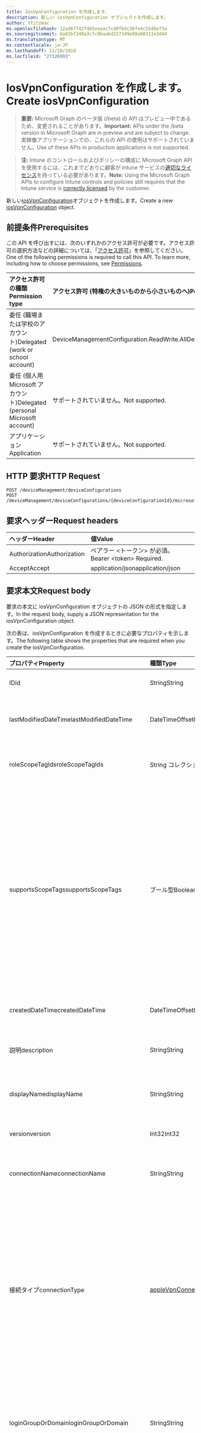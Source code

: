 ```yaml
---
title: IosVpnConfiguration を作成します。
description: 新しい iosVpnConfiguration オブジェクトを作成します。
author: tfitzmac
ms.openlocfilehash: 12ad6f742f465eeaac7cd0f6dc36fe4c5548e73a
ms.sourcegitcommit: 6a82bf240a3cfc0baabd227349e08a08311e3d44
ms.translationtype: MT
ms.contentlocale: ja-JP
ms.lasthandoff: 12/18/2018
ms.locfileid: "27326993"
---
```

# <a name="create-iosvpnconfiguration"></a><span data-ttu-id="87ee8-103">IosVpnConfiguration を作成します。</span><span class="sxs-lookup"><span data-stu-id="87ee8-103">Create iosVpnConfiguration</span></span>

> <span data-ttu-id="87ee8-104">**重要:** Microsoft Graph のベータ版 (/beta) の API はプレビュー中であるため、変更されることがあります。</span><span class="sxs-lookup"><span data-stu-id="87ee8-104">**Important:** APIs under the /beta version in Microsoft Graph are in preview and are subject to change.</span></span> <span data-ttu-id="87ee8-105">実稼働アプリケーションでの、これらの API の使用はサポートされていません。</span><span class="sxs-lookup"><span data-stu-id="87ee8-105">Use of these APIs in production applications is not supported.</span></span>

> <span data-ttu-id="87ee8-106">**注:** Intune のコントロールおよびポリシーの構成に Microsoft Graph API を使用するには、これまでどおりに顧客が Intune サービスの[適切なライセンス](https://go.microsoft.com/fwlink/?linkid=839381)を持っている必要があります。</span><span class="sxs-lookup"><span data-stu-id="87ee8-106">**Note:** Using the Microsoft Graph APIs to configure Intune controls and policies still requires that the Intune service is [correctly licensed](https://go.microsoft.com/fwlink/?linkid=839381) by the customer.</span></span>

<span data-ttu-id="87ee8-107">新しい[iosVpnConfiguration](../resources/intune-deviceconfig-iosvpnconfiguration.md)オブジェクトを作成します。</span><span class="sxs-lookup"><span data-stu-id="87ee8-107">Create a new [iosVpnConfiguration](../resources/intune-deviceconfig-iosvpnconfiguration.md) object.</span></span>
## <a name="prerequisites"></a><span data-ttu-id="87ee8-108">前提条件</span><span class="sxs-lookup"><span data-stu-id="87ee8-108">Prerequisites</span></span>
<span data-ttu-id="87ee8-p102">この API を呼び出すには、次のいずれかのアクセス許可が必要です。アクセス許可の選択方法などの詳細については、「[アクセス許可](/graph/permissions-reference)」を参照してください。</span><span class="sxs-lookup"><span data-stu-id="87ee8-p102">One of the following permissions is required to call this API. To learn more, including how to choose permissions, see [Permissions](/graph/permissions-reference).</span></span>

|<span data-ttu-id="87ee8-111">アクセス許可の種類</span><span class="sxs-lookup"><span data-stu-id="87ee8-111">Permission type</span></span>|<span data-ttu-id="87ee8-112">アクセス許可 (特権の大きいものから小さいものへ)</span><span class="sxs-lookup"><span data-stu-id="87ee8-112">Permissions (from most to least privileged)</span></span>|
|:---|:---|
|<span data-ttu-id="87ee8-113">委任 (職場または学校のアカウント)</span><span class="sxs-lookup"><span data-stu-id="87ee8-113">Delegated (work or school account)</span></span>|<span data-ttu-id="87ee8-114">DeviceManagementConfiguration.ReadWrite.All</span><span class="sxs-lookup"><span data-stu-id="87ee8-114">DeviceManagementConfiguration.ReadWrite.All</span></span>|
|<span data-ttu-id="87ee8-115">委任 (個人用 Microsoft アカウント)</span><span class="sxs-lookup"><span data-stu-id="87ee8-115">Delegated (personal Microsoft account)</span></span>|<span data-ttu-id="87ee8-116">サポートされていません。</span><span class="sxs-lookup"><span data-stu-id="87ee8-116">Not supported.</span></span>|
|<span data-ttu-id="87ee8-117">アプリケーション</span><span class="sxs-lookup"><span data-stu-id="87ee8-117">Application</span></span>|<span data-ttu-id="87ee8-118">サポートされていません。</span><span class="sxs-lookup"><span data-stu-id="87ee8-118">Not supported.</span></span>|

## <a name="http-request"></a><span data-ttu-id="87ee8-119">HTTP 要求</span><span class="sxs-lookup"><span data-stu-id="87ee8-119">HTTP Request</span></span>
<!-- {
  "blockType": "ignored"
}
-->
``` http
POST /deviceManagement/deviceConfigurations
POST /deviceManagement/deviceConfigurations/{deviceConfigurationId}/microsoft.graph.windowsDomainJoinConfiguration/networkAccessConfigurations
```

## <a name="request-headers"></a><span data-ttu-id="87ee8-120">要求ヘッダー</span><span class="sxs-lookup"><span data-stu-id="87ee8-120">Request headers</span></span>
|<span data-ttu-id="87ee8-121">ヘッダー</span><span class="sxs-lookup"><span data-stu-id="87ee8-121">Header</span></span>|<span data-ttu-id="87ee8-122">値</span><span class="sxs-lookup"><span data-stu-id="87ee8-122">Value</span></span>|
|:---|:---|
|<span data-ttu-id="87ee8-123">Authorization</span><span class="sxs-lookup"><span data-stu-id="87ee8-123">Authorization</span></span>|<span data-ttu-id="87ee8-124">ベアラー &lt;トークン&gt; が必須。</span><span class="sxs-lookup"><span data-stu-id="87ee8-124">Bearer &lt;token&gt; Required.</span></span>|
|<span data-ttu-id="87ee8-125">Accept</span><span class="sxs-lookup"><span data-stu-id="87ee8-125">Accept</span></span>|<span data-ttu-id="87ee8-126">application/json</span><span class="sxs-lookup"><span data-stu-id="87ee8-126">application/json</span></span>|

## <a name="request-body"></a><span data-ttu-id="87ee8-127">要求本文</span><span class="sxs-lookup"><span data-stu-id="87ee8-127">Request body</span></span>
<span data-ttu-id="87ee8-128">要求の本文に iosVpnConfiguration オブジェクトの JSON の形式を指定します。</span><span class="sxs-lookup"><span data-stu-id="87ee8-128">In the request body, supply a JSON representation for the iosVpnConfiguration object.</span></span>

<span data-ttu-id="87ee8-129">次の表は、iosVpnConfiguration を作成するときに必要なプロパティを示します。</span><span class="sxs-lookup"><span data-stu-id="87ee8-129">The following table shows the properties that are required when you create the iosVpnConfiguration.</span></span>

|<span data-ttu-id="87ee8-130">プロパティ</span><span class="sxs-lookup"><span data-stu-id="87ee8-130">Property</span></span>|<span data-ttu-id="87ee8-131">種類</span><span class="sxs-lookup"><span data-stu-id="87ee8-131">Type</span></span>|<span data-ttu-id="87ee8-132">説明</span><span class="sxs-lookup"><span data-stu-id="87ee8-132">Description</span></span>|
|:---|:---|:---|
|<span data-ttu-id="87ee8-133">ID</span><span class="sxs-lookup"><span data-stu-id="87ee8-133">id</span></span>|<span data-ttu-id="87ee8-134">String</span><span class="sxs-lookup"><span data-stu-id="87ee8-134">String</span></span>|<span data-ttu-id="87ee8-135">エンティティのキー。</span><span class="sxs-lookup"><span data-stu-id="87ee8-135">Key of the entity.</span></span> <span data-ttu-id="87ee8-136">[deviceConfiguration](../resources/intune-deviceconfig-deviceconfiguration.md) から継承します</span><span class="sxs-lookup"><span data-stu-id="87ee8-136">Inherited from [deviceConfiguration](../resources/intune-deviceconfig-deviceconfiguration.md)</span></span>|
|<span data-ttu-id="87ee8-137">lastModifiedDateTime</span><span class="sxs-lookup"><span data-stu-id="87ee8-137">lastModifiedDateTime</span></span>|<span data-ttu-id="87ee8-138">DateTimeOffset</span><span class="sxs-lookup"><span data-stu-id="87ee8-138">DateTimeOffset</span></span>|<span data-ttu-id="87ee8-139">オブジェクトが最後に変更された DateTime。</span><span class="sxs-lookup"><span data-stu-id="87ee8-139">DateTime the object was last modified.</span></span> <span data-ttu-id="87ee8-140">[deviceConfiguration](../resources/intune-deviceconfig-deviceconfiguration.md) から継承します</span><span class="sxs-lookup"><span data-stu-id="87ee8-140">Inherited from [deviceConfiguration](../resources/intune-deviceconfig-deviceconfiguration.md)</span></span>|
|<span data-ttu-id="87ee8-141">roleScopeTagIds</span><span class="sxs-lookup"><span data-stu-id="87ee8-141">roleScopeTagIds</span></span>|<span data-ttu-id="87ee8-142">String コレクション</span><span class="sxs-lookup"><span data-stu-id="87ee8-142">String collection</span></span>|<span data-ttu-id="87ee8-143">このエンティティ インスタンスのスコープのタグのリストです。</span><span class="sxs-lookup"><span data-stu-id="87ee8-143">List of Scope Tags for this Entity instance.</span></span> <span data-ttu-id="87ee8-144">[deviceConfiguration](../resources/intune-deviceconfig-deviceconfiguration.md) から継承します</span><span class="sxs-lookup"><span data-stu-id="87ee8-144">Inherited from [deviceConfiguration](../resources/intune-deviceconfig-deviceconfiguration.md)</span></span>|
|<span data-ttu-id="87ee8-145">supportsScopeTags</span><span class="sxs-lookup"><span data-stu-id="87ee8-145">supportsScopeTags</span></span>|<span data-ttu-id="87ee8-146">ブール型</span><span class="sxs-lookup"><span data-stu-id="87ee8-146">Boolean</span></span>|<span data-ttu-id="87ee8-147">デバイスの構成を基になるスコープのタグの割り当てをサポートしているかどうかを示します。</span><span class="sxs-lookup"><span data-stu-id="87ee8-147">Indicates whether or not the underlying Device Configuration supports the assignment of scope tags.</span></span> <span data-ttu-id="87ee8-148">この値が false であり、エンティティをスコープ指定されたユーザーには表示されませんがある場合、ScopeTags プロパティに割り当てることは許可されていません。</span><span class="sxs-lookup"><span data-stu-id="87ee8-148">Assigning to the ScopeTags property is not allowed when this value is false and entities will not be visible to scoped users.</span></span> <span data-ttu-id="87ee8-149">これは、Silverlight で作成されたレガシ ポリシーに対して発生し、削除して、Azure ポータル内のポリシーを再作成することで解決できます。</span><span class="sxs-lookup"><span data-stu-id="87ee8-149">This occurs for Legacy policies created in Silverlight and can be resolved by deleting and recreating the policy in the Azure Portal.</span></span> <span data-ttu-id="87ee8-150">このプロパティは読み取りのみ可能です。</span><span class="sxs-lookup"><span data-stu-id="87ee8-150">This property is read-only.</span></span> <span data-ttu-id="87ee8-151">[deviceConfiguration](../resources/intune-deviceconfig-deviceconfiguration.md) から継承します</span><span class="sxs-lookup"><span data-stu-id="87ee8-151">Inherited from [deviceConfiguration](../resources/intune-deviceconfig-deviceconfiguration.md)</span></span>|
|<span data-ttu-id="87ee8-152">createdDateTime</span><span class="sxs-lookup"><span data-stu-id="87ee8-152">createdDateTime</span></span>|<span data-ttu-id="87ee8-153">DateTimeOffset</span><span class="sxs-lookup"><span data-stu-id="87ee8-153">DateTimeOffset</span></span>|<span data-ttu-id="87ee8-154">オブジェクトが作成された DateTime。</span><span class="sxs-lookup"><span data-stu-id="87ee8-154">DateTime the object was created.</span></span> <span data-ttu-id="87ee8-155">[deviceConfiguration](../resources/intune-deviceconfig-deviceconfiguration.md) から継承します</span><span class="sxs-lookup"><span data-stu-id="87ee8-155">Inherited from [deviceConfiguration](../resources/intune-deviceconfig-deviceconfiguration.md)</span></span>|
|<span data-ttu-id="87ee8-156">説明</span><span class="sxs-lookup"><span data-stu-id="87ee8-156">description</span></span>|<span data-ttu-id="87ee8-157">String</span><span class="sxs-lookup"><span data-stu-id="87ee8-157">String</span></span>|<span data-ttu-id="87ee8-158">デバイス構成について管理者が提供した説明。</span><span class="sxs-lookup"><span data-stu-id="87ee8-158">Admin provided description of the Device Configuration.</span></span> <span data-ttu-id="87ee8-159">[deviceConfiguration](../resources/intune-deviceconfig-deviceconfiguration.md) から継承します</span><span class="sxs-lookup"><span data-stu-id="87ee8-159">Inherited from [deviceConfiguration](../resources/intune-deviceconfig-deviceconfiguration.md)</span></span>|
|<span data-ttu-id="87ee8-160">displayName</span><span class="sxs-lookup"><span data-stu-id="87ee8-160">displayName</span></span>|<span data-ttu-id="87ee8-161">String</span><span class="sxs-lookup"><span data-stu-id="87ee8-161">String</span></span>|<span data-ttu-id="87ee8-162">デバイス構成について管理者が指定した名前。</span><span class="sxs-lookup"><span data-stu-id="87ee8-162">Admin provided name of the device configuration.</span></span> <span data-ttu-id="87ee8-163">[deviceConfiguration](../resources/intune-deviceconfig-deviceconfiguration.md) から継承します</span><span class="sxs-lookup"><span data-stu-id="87ee8-163">Inherited from [deviceConfiguration](../resources/intune-deviceconfig-deviceconfiguration.md)</span></span>|
|<span data-ttu-id="87ee8-164">version</span><span class="sxs-lookup"><span data-stu-id="87ee8-164">version</span></span>|<span data-ttu-id="87ee8-165">Int32</span><span class="sxs-lookup"><span data-stu-id="87ee8-165">Int32</span></span>|<span data-ttu-id="87ee8-166">デバイス構成のバージョン。</span><span class="sxs-lookup"><span data-stu-id="87ee8-166">Version of the device configuration.</span></span> <span data-ttu-id="87ee8-167">[deviceConfiguration](../resources/intune-deviceconfig-deviceconfiguration.md) から継承します</span><span class="sxs-lookup"><span data-stu-id="87ee8-167">Inherited from [deviceConfiguration](../resources/intune-deviceconfig-deviceconfiguration.md)</span></span>|
|<span data-ttu-id="87ee8-168">connectionName</span><span class="sxs-lookup"><span data-stu-id="87ee8-168">connectionName</span></span>|<span data-ttu-id="87ee8-169">String</span><span class="sxs-lookup"><span data-stu-id="87ee8-169">String</span></span>|<span data-ttu-id="87ee8-170">接続名がユーザーに表示されます。</span><span class="sxs-lookup"><span data-stu-id="87ee8-170">Connection name displayed to the user.</span></span> <span data-ttu-id="87ee8-171">[AppleVpnConfiguration](../resources/intune-deviceconfig-applevpnconfiguration.md)から継承されました。</span><span class="sxs-lookup"><span data-stu-id="87ee8-171">Inherited from [appleVpnConfiguration](../resources/intune-deviceconfig-applevpnconfiguration.md)</span></span>|
|<span data-ttu-id="87ee8-172">接続タイプ</span><span class="sxs-lookup"><span data-stu-id="87ee8-172">connectionType</span></span>|[<span data-ttu-id="87ee8-173">appleVpnConnectionType</span><span class="sxs-lookup"><span data-stu-id="87ee8-173">appleVpnConnectionType</span></span>](../resources/intune-deviceconfig-applevpnconnectiontype.md)|<span data-ttu-id="87ee8-174">接続の種類です。</span><span class="sxs-lookup"><span data-stu-id="87ee8-174">Connection type.</span></span> <span data-ttu-id="87ee8-175">[AppleVpnConfiguration](../resources/intune-deviceconfig-applevpnconfiguration.md)から継承されます。</span><span class="sxs-lookup"><span data-stu-id="87ee8-175">Inherited from [appleVpnConfiguration](../resources/intune-deviceconfig-applevpnconfiguration.md).</span></span> <span data-ttu-id="87ee8-176">使用可能な値: `ciscoAnyConnect`、 `pulseSecure`、 `f5EdgeClient`、 `dellSonicWallMobileConnect`、 `checkPointCapsuleVpn`、 `customVpn`、 `ciscoIPSec`、 `citrix`、 `ciscoAnyConnectV2`、 `paloAltoGlobalProtect`、 `zscalerPrivateAccess`、 `f5Access2018`、 `citrixSso`、 `paloAltoGlobalProtectV2`。</span><span class="sxs-lookup"><span data-stu-id="87ee8-176">Possible values are: `ciscoAnyConnect`, `pulseSecure`, `f5EdgeClient`, `dellSonicWallMobileConnect`, `checkPointCapsuleVpn`, `customVpn`, `ciscoIPSec`, `citrix`, `ciscoAnyConnectV2`, `paloAltoGlobalProtect`, `zscalerPrivateAccess`, `f5Access2018`, `citrixSso`, `paloAltoGlobalProtectV2`.</span></span>|
|<span data-ttu-id="87ee8-177">loginGroupOrDomain</span><span class="sxs-lookup"><span data-stu-id="87ee8-177">loginGroupOrDomain</span></span>|<span data-ttu-id="87ee8-178">String</span><span class="sxs-lookup"><span data-stu-id="87ee8-178">String</span></span>|<span data-ttu-id="87ee8-179">ログイン グループまたは Dell SonicWALL のモバイル接続する接続の種類が設定されている場合はドメインです。</span><span class="sxs-lookup"><span data-stu-id="87ee8-179">Login group or domain when connection type is set to Dell SonicWALL Mobile Connection.</span></span> <span data-ttu-id="87ee8-180">[AppleVpnConfiguration](../resources/intune-deviceconfig-applevpnconfiguration.md)から継承されました。</span><span class="sxs-lookup"><span data-stu-id="87ee8-180">Inherited from [appleVpnConfiguration](../resources/intune-deviceconfig-applevpnconfiguration.md)</span></span>|
|<span data-ttu-id="87ee8-181">role</span><span class="sxs-lookup"><span data-stu-id="87ee8-181">role</span></span>|<span data-ttu-id="87ee8-182">String</span><span class="sxs-lookup"><span data-stu-id="87ee8-182">String</span></span>|<span data-ttu-id="87ee8-183">パルスをセキュリティで保護する接続の種類が設定されている場合の役割です。</span><span class="sxs-lookup"><span data-stu-id="87ee8-183">Role when connection type is set to Pulse Secure.</span></span> <span data-ttu-id="87ee8-184">[AppleVpnConfiguration](../resources/intune-deviceconfig-applevpnconfiguration.md)から継承されました。</span><span class="sxs-lookup"><span data-stu-id="87ee8-184">Inherited from [appleVpnConfiguration](../resources/intune-deviceconfig-applevpnconfiguration.md)</span></span>|
|<span data-ttu-id="87ee8-185">領域</span><span class="sxs-lookup"><span data-stu-id="87ee8-185">realm</span></span>|<span data-ttu-id="87ee8-186">String</span><span class="sxs-lookup"><span data-stu-id="87ee8-186">String</span></span>|<span data-ttu-id="87ee8-187">領域のパルスをセキュリティで保護する接続の種類が設定されている場合です。</span><span class="sxs-lookup"><span data-stu-id="87ee8-187">Realm when connection type is set to Pulse Secure.</span></span> <span data-ttu-id="87ee8-188">[AppleVpnConfiguration](../resources/intune-deviceconfig-applevpnconfiguration.md)から継承されました。</span><span class="sxs-lookup"><span data-stu-id="87ee8-188">Inherited from [appleVpnConfiguration](../resources/intune-deviceconfig-applevpnconfiguration.md)</span></span>|
|<span data-ttu-id="87ee8-189">サーバー</span><span class="sxs-lookup"><span data-stu-id="87ee8-189">server</span></span>|[<span data-ttu-id="87ee8-190">vpnServer</span><span class="sxs-lookup"><span data-stu-id="87ee8-190">vpnServer</span></span>](../resources/intune-deviceconfig-vpnserver.md)|<span data-ttu-id="87ee8-191">ネットワーク上の VPN サーバーです。</span><span class="sxs-lookup"><span data-stu-id="87ee8-191">VPN Server on the network.</span></span> <span data-ttu-id="87ee8-192">エンド ・ ユーザーがこのネットワークの場所にアクセスできることを確認します。</span><span class="sxs-lookup"><span data-stu-id="87ee8-192">Make sure end users can access this network location.</span></span> <span data-ttu-id="87ee8-193">[AppleVpnConfiguration](../resources/intune-deviceconfig-applevpnconfiguration.md)から継承されました。</span><span class="sxs-lookup"><span data-stu-id="87ee8-193">Inherited from [appleVpnConfiguration](../resources/intune-deviceconfig-applevpnconfiguration.md)</span></span>|
|<span data-ttu-id="87ee8-194">識別子</span><span class="sxs-lookup"><span data-stu-id="87ee8-194">identifier</span></span>|<span data-ttu-id="87ee8-195">String</span><span class="sxs-lookup"><span data-stu-id="87ee8-195">String</span></span>|<span data-ttu-id="87ee8-196">カスタム VPN への接続の種類が設定されている場合に、VPN ベンダーによって提供される識別子です。</span><span class="sxs-lookup"><span data-stu-id="87ee8-196">Identifier provided by VPN vendor when connection type is set to Custom VPN.</span></span> <span data-ttu-id="87ee8-197">例: Cisco AnyConnect は[appleVpnConfiguration](../resources/intune-deviceconfig-applevpnconfiguration.md)からのフォーム com.cisco.anyconnect.applevpn.plugin 継承の識別子を使用して</span><span class="sxs-lookup"><span data-stu-id="87ee8-197">For example: Cisco AnyConnect uses an identifier of the form com.cisco.anyconnect.applevpn.plugin Inherited from [appleVpnConfiguration](../resources/intune-deviceconfig-applevpnconfiguration.md)</span></span>|
|<span data-ttu-id="87ee8-198">customData</span><span class="sxs-lookup"><span data-stu-id="87ee8-198">customData</span></span>|<span data-ttu-id="87ee8-199">[keyValue](../resources/intune-deviceconfig-keyvalue.md)コレクション</span><span class="sxs-lookup"><span data-stu-id="87ee8-199">[keyValue](../resources/intune-deviceconfig-keyvalue.md) collection</span></span>|<span data-ttu-id="87ee8-200">カスタム VPN への接続の種類が設定されている場合のカスタム データ。</span><span class="sxs-lookup"><span data-stu-id="87ee8-200">Custom data when connection type is set to Custom VPN.</span></span> <span data-ttu-id="87ee8-201">VPN ソリューションで使用可能なのですが、Intune でサポートされていない機能を有効にするのにには、このフィールドを使用します。</span><span class="sxs-lookup"><span data-stu-id="87ee8-201">Use this field to enable functionality not supported by Intune, but available in your VPN solution.</span></span> <span data-ttu-id="87ee8-202">これらのキーと値のペアを追加する方法については、VPN のベンダーに問い合わせてください。</span><span class="sxs-lookup"><span data-stu-id="87ee8-202">Contact your VPN vendor to learn how to add these key/value pairs.</span></span> <span data-ttu-id="87ee8-203">このコレクションには、最大 25 の要素を含めることができます。</span><span class="sxs-lookup"><span data-stu-id="87ee8-203">This collection can contain a maximum of 25 elements.</span></span> <span data-ttu-id="87ee8-204">[AppleVpnConfiguration](../resources/intune-deviceconfig-applevpnconfiguration.md)から継承されました。</span><span class="sxs-lookup"><span data-stu-id="87ee8-204">Inherited from [appleVpnConfiguration](../resources/intune-deviceconfig-applevpnconfiguration.md)</span></span>|
|<span data-ttu-id="87ee8-205">customKeyValueData</span><span class="sxs-lookup"><span data-stu-id="87ee8-205">customKeyValueData</span></span>|<span data-ttu-id="87ee8-206">[keyValuePair](../resources/intune-shared-keyvaluepair.md) コレクション</span><span class="sxs-lookup"><span data-stu-id="87ee8-206">[keyValuePair](../resources/intune-shared-keyvaluepair.md) collection</span></span>|<span data-ttu-id="87ee8-207">カスタム VPN への接続の種類が設定されている場合のカスタム データ。</span><span class="sxs-lookup"><span data-stu-id="87ee8-207">Custom data when connection type is set to Custom VPN.</span></span> <span data-ttu-id="87ee8-208">VPN ソリューションで使用可能なのですが、Intune でサポートされていない機能を有効にするのにには、このフィールドを使用します。</span><span class="sxs-lookup"><span data-stu-id="87ee8-208">Use this field to enable functionality not supported by Intune, but available in your VPN solution.</span></span> <span data-ttu-id="87ee8-209">これらのキーと値のペアを追加する方法については、VPN のベンダーに問い合わせてください。</span><span class="sxs-lookup"><span data-stu-id="87ee8-209">Contact your VPN vendor to learn how to add these key/value pairs.</span></span> <span data-ttu-id="87ee8-210">このコレクションには、最大 25 の要素を含めることができます。</span><span class="sxs-lookup"><span data-stu-id="87ee8-210">This collection can contain a maximum of 25 elements.</span></span> <span data-ttu-id="87ee8-211">[AppleVpnConfiguration](../resources/intune-deviceconfig-applevpnconfiguration.md)から継承されました。</span><span class="sxs-lookup"><span data-stu-id="87ee8-211">Inherited from [appleVpnConfiguration](../resources/intune-deviceconfig-applevpnconfiguration.md)</span></span>|
|<span data-ttu-id="87ee8-212">enableSplitTunneling</span><span class="sxs-lookup"><span data-stu-id="87ee8-212">enableSplitTunneling</span></span>|<span data-ttu-id="87ee8-213">ブール型</span><span class="sxs-lookup"><span data-stu-id="87ee8-213">Boolean</span></span>|<span data-ttu-id="87ee8-214">VPN 経由のすべてのネットワーク トラフィックを送信します。</span><span class="sxs-lookup"><span data-stu-id="87ee8-214">Send all network traffic through VPN.</span></span> <span data-ttu-id="87ee8-215">[AppleVpnConfiguration](../resources/intune-deviceconfig-applevpnconfiguration.md)から継承されました。</span><span class="sxs-lookup"><span data-stu-id="87ee8-215">Inherited from [appleVpnConfiguration](../resources/intune-deviceconfig-applevpnconfiguration.md)</span></span>|
|<span data-ttu-id="87ee8-216">authenticationMethod</span><span class="sxs-lookup"><span data-stu-id="87ee8-216">authenticationMethod</span></span>|[<span data-ttu-id="87ee8-217">vpnAuthenticationMethod</span><span class="sxs-lookup"><span data-stu-id="87ee8-217">vpnAuthenticationMethod</span></span>](../resources/intune-deviceconfig-vpnauthenticationmethod.md)|<span data-ttu-id="87ee8-218">この VPN 接続の認証方法です。</span><span class="sxs-lookup"><span data-stu-id="87ee8-218">Authentication method for this VPN connection.</span></span> <span data-ttu-id="87ee8-219">[AppleVpnConfiguration](../resources/intune-deviceconfig-applevpnconfiguration.md)から継承されます。</span><span class="sxs-lookup"><span data-stu-id="87ee8-219">Inherited from [appleVpnConfiguration](../resources/intune-deviceconfig-applevpnconfiguration.md).</span></span> <span data-ttu-id="87ee8-220">使用可能な値は、`certificate`、`usernameAndPassword` です。</span><span class="sxs-lookup"><span data-stu-id="87ee8-220">Possible values are: `certificate`, `usernameAndPassword`.</span></span>|
|<span data-ttu-id="87ee8-221">enablePerApp</span><span class="sxs-lookup"><span data-stu-id="87ee8-221">enablePerApp</span></span>|<span data-ttu-id="87ee8-222">ブール型</span><span class="sxs-lookup"><span data-stu-id="87ee8-222">Boolean</span></span>|<span data-ttu-id="87ee8-223">これを true に設定する可能性がある後でエンド ・ ユーザーの iOS デバイスでは、この VPN 接続を開始するアプリケーションに関連付けられているアプリケーションごとの VPN のペイロードを作成します。</span><span class="sxs-lookup"><span data-stu-id="87ee8-223">Setting this to true creates Per-App VPN payload which can later be associated with Apps that can trigger this VPN conneciton on the end user's iOS device.</span></span> <span data-ttu-id="87ee8-224">[AppleVpnConfiguration](../resources/intune-deviceconfig-applevpnconfiguration.md)から継承されました。</span><span class="sxs-lookup"><span data-stu-id="87ee8-224">Inherited from [appleVpnConfiguration](../resources/intune-deviceconfig-applevpnconfiguration.md)</span></span>|
|<span data-ttu-id="87ee8-225">safariDomains</span><span class="sxs-lookup"><span data-stu-id="87ee8-225">safariDomains</span></span>|<span data-ttu-id="87ee8-226">String コレクション</span><span class="sxs-lookup"><span data-stu-id="87ee8-226">String collection</span></span>|<span data-ttu-id="87ee8-227">Safari のドメインごとのアプリケーション設定には、この VPN を有効にするとします。</span><span class="sxs-lookup"><span data-stu-id="87ee8-227">Safari domains when this VPN per App setting is enabled.</span></span> <span data-ttu-id="87ee8-228">この VPN に関連付けられているアプリケーションだけでなくは、Safari のドメインは、ここでもできるようになりますこの VPN 接続をトリガーを指定します。</span><span class="sxs-lookup"><span data-stu-id="87ee8-228">In addition to the apps associated with this VPN, Safari domains specified here will also be able to trigger this VPN connection.</span></span> <span data-ttu-id="87ee8-229">[AppleVpnConfiguration](../resources/intune-deviceconfig-applevpnconfiguration.md)から継承されました。</span><span class="sxs-lookup"><span data-stu-id="87ee8-229">Inherited from [appleVpnConfiguration](../resources/intune-deviceconfig-applevpnconfiguration.md)</span></span>|
|<span data-ttu-id="87ee8-230">onDemandRules</span><span class="sxs-lookup"><span data-stu-id="87ee8-230">onDemandRules</span></span>|<span data-ttu-id="87ee8-231">[vpnOnDemandRule](../resources/intune-deviceconfig-vpnondemandrule.md)コレクション</span><span class="sxs-lookup"><span data-stu-id="87ee8-231">[vpnOnDemandRule](../resources/intune-deviceconfig-vpnondemandrule.md) collection</span></span>|<span data-ttu-id="87ee8-232">オン ・ デマンドでのルール。</span><span class="sxs-lookup"><span data-stu-id="87ee8-232">On-Demand Rules.</span></span> <span data-ttu-id="87ee8-233">このコレクションには、最大で 500 個の要素を含めることができます。</span><span class="sxs-lookup"><span data-stu-id="87ee8-233">This collection can contain a maximum of 500 elements.</span></span> <span data-ttu-id="87ee8-234">[AppleVpnConfiguration](../resources/intune-deviceconfig-applevpnconfiguration.md)から継承されました。</span><span class="sxs-lookup"><span data-stu-id="87ee8-234">Inherited from [appleVpnConfiguration](../resources/intune-deviceconfig-applevpnconfiguration.md)</span></span>|
|<span data-ttu-id="87ee8-235">proxyServer</span><span class="sxs-lookup"><span data-stu-id="87ee8-235">proxyServer</span></span>|[<span data-ttu-id="87ee8-236">vpnProxyServer</span><span class="sxs-lookup"><span data-stu-id="87ee8-236">vpnProxyServer</span></span>](../resources/intune-deviceconfig-vpnproxyserver.md)|<span data-ttu-id="87ee8-237">プロキシ サーバーです。</span><span class="sxs-lookup"><span data-stu-id="87ee8-237">Proxy Server.</span></span> <span data-ttu-id="87ee8-238">[AppleVpnConfiguration](../resources/intune-deviceconfig-applevpnconfiguration.md)から継承されました。</span><span class="sxs-lookup"><span data-stu-id="87ee8-238">Inherited from [appleVpnConfiguration](../resources/intune-deviceconfig-applevpnconfiguration.md)</span></span>|
|<span data-ttu-id="87ee8-239">optInToDeviceIdSharing</span><span class="sxs-lookup"><span data-stu-id="87ee8-239">optInToDeviceIdSharing</span></span>|<span data-ttu-id="87ee8-240">ブール型</span><span class="sxs-lookup"><span data-stu-id="87ee8-240">Boolean</span></span>|<span data-ttu-id="87ee8-241">オプトインのネットワーク アクセス コントロールの検証中にサードパーティ製の vpn クライアントを使用するためにデバイスの Id を共有します。</span><span class="sxs-lookup"><span data-stu-id="87ee8-241">Opt-In to sharing the device's Id to third-party vpn clients for use during network access control validation.</span></span> <span data-ttu-id="87ee8-242">[AppleVpnConfiguration](../resources/intune-deviceconfig-applevpnconfiguration.md)から継承されました。</span><span class="sxs-lookup"><span data-stu-id="87ee8-242">Inherited from [appleVpnConfiguration](../resources/intune-deviceconfig-applevpnconfiguration.md)</span></span>|
|<span data-ttu-id="87ee8-243">プロバイダーの種類</span><span class="sxs-lookup"><span data-stu-id="87ee8-243">providerType</span></span>|[<span data-ttu-id="87ee8-244">vpnProviderType</span><span class="sxs-lookup"><span data-stu-id="87ee8-244">vpnProviderType</span></span>](../resources/intune-deviceconfig-vpnprovidertype.md)|<span data-ttu-id="87ee8-245">アプリケーションごとの vpn プロバイダーの種類。</span><span class="sxs-lookup"><span data-stu-id="87ee8-245">Provider type for per-app VPN.</span></span> <span data-ttu-id="87ee8-246">可能な値は、`notConfigured`、`appProxy`、`packetTunnel` です。</span><span class="sxs-lookup"><span data-stu-id="87ee8-246">Possible values are: `notConfigured`, `appProxy`, `packetTunnel`.</span></span>|
|<span data-ttu-id="87ee8-247">userDomain</span><span class="sxs-lookup"><span data-stu-id="87ee8-247">userDomain</span></span>|<span data-ttu-id="87ee8-248">String</span><span class="sxs-lookup"><span data-stu-id="87ee8-248">String</span></span>|<span data-ttu-id="87ee8-249">Zscaler のみです。</span><span class="sxs-lookup"><span data-stu-id="87ee8-249">Zscaler only.</span></span> <span data-ttu-id="87ee8-250">Zscaler アプリケーションで、[ログイン] フィールドに事前に静的なドメインを入力します。</span><span class="sxs-lookup"><span data-stu-id="87ee8-250">Enter a static domain to pre-populate the login field with in the Zscaler app.</span></span> <span data-ttu-id="87ee8-251">場合はこれが空のまま、Azure Active Directory ドメインのユーザーの代わりに使用されます。</span><span class="sxs-lookup"><span data-stu-id="87ee8-251">If this is left empty, the user's Azure Active Directory domain will be used instead.</span></span>|
|<span data-ttu-id="87ee8-252">strictEnforcement</span><span class="sxs-lookup"><span data-stu-id="87ee8-252">strictEnforcement</span></span>|<span data-ttu-id="87ee8-253">ブール型</span><span class="sxs-lookup"><span data-stu-id="87ee8-253">Boolean</span></span>|<span data-ttu-id="87ee8-254">Zscaler のみです。</span><span class="sxs-lookup"><span data-stu-id="87ee8-254">Zscaler only.</span></span> <span data-ttu-id="87ee8-255">ネットワーク トラフィックをブロック、ユーザーがサインインするまで Zscaler アプリケーションにします。</span><span class="sxs-lookup"><span data-stu-id="87ee8-255">Blocks network traffic until the user signs into Zscaler app.</span></span> <span data-ttu-id="87ee8-256">"True"トラフィックがブロックされていることを意味します。</span><span class="sxs-lookup"><span data-stu-id="87ee8-256">"True" means traffic is blocked.</span></span>|
|<span data-ttu-id="87ee8-257">cloudName</span><span class="sxs-lookup"><span data-stu-id="87ee8-257">cloudName</span></span>|<span data-ttu-id="87ee8-258">String</span><span class="sxs-lookup"><span data-stu-id="87ee8-258">String</span></span>|<span data-ttu-id="87ee8-259">Zscaler のみです。</span><span class="sxs-lookup"><span data-stu-id="87ee8-259">Zscaler only.</span></span> <span data-ttu-id="87ee8-260">ユーザーに割り当てられている Zscaler 雲です。</span><span class="sxs-lookup"><span data-stu-id="87ee8-260">Zscaler cloud which the user is assigned to.</span></span>|
|<span data-ttu-id="87ee8-261">excludeList</span><span class="sxs-lookup"><span data-stu-id="87ee8-261">excludeList</span></span>|<span data-ttu-id="87ee8-262">String コレクション</span><span class="sxs-lookup"><span data-stu-id="87ee8-262">String collection</span></span>|<span data-ttu-id="87ee8-263">Zscaler のみです。</span><span class="sxs-lookup"><span data-stu-id="87ee8-263">Zscaler only.</span></span> <span data-ttu-id="87ee8-264">Zscaler クラウド経由で送信されない、ネットワーク アドレスの一覧です。</span><span class="sxs-lookup"><span data-stu-id="87ee8-264">List of network addresses which are not sent through the Zscaler cloud.</span></span>|



## <a name="response"></a><span data-ttu-id="87ee8-265">応答</span><span class="sxs-lookup"><span data-stu-id="87ee8-265">Response</span></span>
<span data-ttu-id="87ee8-266">かどうかは成功すると、このメソッドが返されます、`201 Created`応答コードおよび応答の本文に[iosVpnConfiguration](../resources/intune-deviceconfig-iosvpnconfiguration.md)オブジェクトです。</span><span class="sxs-lookup"><span data-stu-id="87ee8-266">If successful, this method returns a `201 Created` response code and a [iosVpnConfiguration](../resources/intune-deviceconfig-iosvpnconfiguration.md) object in the response body.</span></span>

## <a name="example"></a><span data-ttu-id="87ee8-267">例</span><span class="sxs-lookup"><span data-stu-id="87ee8-267">Example</span></span>
### <a name="request"></a><span data-ttu-id="87ee8-268">要求</span><span class="sxs-lookup"><span data-stu-id="87ee8-268">Request</span></span>
<span data-ttu-id="87ee8-269">以下は、要求の例です。</span><span class="sxs-lookup"><span data-stu-id="87ee8-269">Here is an example of the request.</span></span>
``` http
POST https://graph.microsoft.com/beta/deviceManagement/deviceConfigurations
Content-type: application/json
Content-length: 2106

{
  "@odata.type": "#microsoft.graph.iosVpnConfiguration",
  "lastModifiedDateTime": "2017-01-01T00:00:35.1329464-08:00",
  "roleScopeTagIds": [
    "Role Scope Tag Ids value"
  ],
  "supportsScopeTags": true,
  "description": "Description value",
  "displayName": "Display Name value",
  "version": 7,
  "connectionName": "Connection Name value",
  "connectionType": "pulseSecure",
  "loginGroupOrDomain": "Login Group Or Domain value",
  "role": "Role value",
  "realm": "Realm value",
  "server": {
    "@odata.type": "microsoft.graph.vpnServer",
    "description": "Description value",
    "address": "Address value",
    "isDefaultServer": true
  },
  "identifier": "Identifier value",
  "customData": [
    {
      "@odata.type": "microsoft.graph.keyValue",
      "key": "Key value",
      "value": "Value value"
    }
  ],
  "customKeyValueData": [
    {
      "@odata.type": "microsoft.graph.keyValuePair",
      "name": "Name value",
      "value": "Value value"
    }
  ],
  "enableSplitTunneling": true,
  "authenticationMethod": "usernameAndPassword",
  "enablePerApp": true,
  "safariDomains": [
    "Safari Domains value"
  ],
  "onDemandRules": [
    {
      "@odata.type": "microsoft.graph.vpnOnDemandRule",
      "ssids": [
        "Ssids value"
      ],
      "dnsSearchDomains": [
        "Dns Search Domains value"
      ],
      "probeUrl": "https://example.com/probeUrl/",
      "action": "evaluateConnection",
      "domainAction": "neverConnect",
      "domains": [
        "Domains value"
      ],
      "probeRequiredUrl": "https://example.com/probeRequiredUrl/"
    }
  ],
  "proxyServer": {
    "@odata.type": "microsoft.graph.vpnProxyServer",
    "automaticConfigurationScriptUrl": "https://example.com/automaticConfigurationScriptUrl/",
    "address": "Address value",
    "port": 4
  },
  "optInToDeviceIdSharing": true,
  "providerType": "appProxy",
  "userDomain": "User Domain value",
  "strictEnforcement": true,
  "cloudName": "Cloud Name value",
  "excludeList": [
    "Exclude List value"
  ]
}
```

### <a name="response"></a><span data-ttu-id="87ee8-270">応答</span><span class="sxs-lookup"><span data-stu-id="87ee8-270">Response</span></span>
<span data-ttu-id="87ee8-p132">以下は、応答の例です。注:簡潔にするために、ここに示す応答オブジェクトは切り詰められている場合があります。すべてのプロパティは実際の呼び出しから返されます。</span><span class="sxs-lookup"><span data-stu-id="87ee8-p132">Here is an example of the response. Note: The response object shown here may be truncated for brevity. All of the properties will be returned from an actual call.</span></span>
``` http
HTTP/1.1 201 Created
Content-Type: application/json
Content-Length: 2214

{
  "@odata.type": "#microsoft.graph.iosVpnConfiguration",
  "id": "bd12424c-424c-bd12-4c42-12bd4c4212bd",
  "lastModifiedDateTime": "2017-01-01T00:00:35.1329464-08:00",
  "roleScopeTagIds": [
    "Role Scope Tag Ids value"
  ],
  "supportsScopeTags": true,
  "createdDateTime": "2017-01-01T00:02:43.5775965-08:00",
  "description": "Description value",
  "displayName": "Display Name value",
  "version": 7,
  "connectionName": "Connection Name value",
  "connectionType": "pulseSecure",
  "loginGroupOrDomain": "Login Group Or Domain value",
  "role": "Role value",
  "realm": "Realm value",
  "server": {
    "@odata.type": "microsoft.graph.vpnServer",
    "description": "Description value",
    "address": "Address value",
    "isDefaultServer": true
  },
  "identifier": "Identifier value",
  "customData": [
    {
      "@odata.type": "microsoft.graph.keyValue",
      "key": "Key value",
      "value": "Value value"
    }
  ],
  "customKeyValueData": [
    {
      "@odata.type": "microsoft.graph.keyValuePair",
      "name": "Name value",
      "value": "Value value"
    }
  ],
  "enableSplitTunneling": true,
  "authenticationMethod": "usernameAndPassword",
  "enablePerApp": true,
  "safariDomains": [
    "Safari Domains value"
  ],
  "onDemandRules": [
    {
      "@odata.type": "microsoft.graph.vpnOnDemandRule",
      "ssids": [
        "Ssids value"
      ],
      "dnsSearchDomains": [
        "Dns Search Domains value"
      ],
      "probeUrl": "https://example.com/probeUrl/",
      "action": "evaluateConnection",
      "domainAction": "neverConnect",
      "domains": [
        "Domains value"
      ],
      "probeRequiredUrl": "https://example.com/probeRequiredUrl/"
    }
  ],
  "proxyServer": {
    "@odata.type": "microsoft.graph.vpnProxyServer",
    "automaticConfigurationScriptUrl": "https://example.com/automaticConfigurationScriptUrl/",
    "address": "Address value",
    "port": 4
  },
  "optInToDeviceIdSharing": true,
  "providerType": "appProxy",
  "userDomain": "User Domain value",
  "strictEnforcement": true,
  "cloudName": "Cloud Name value",
  "excludeList": [
    "Exclude List value"
  ]
}
```





